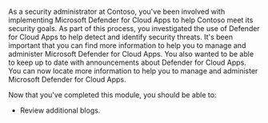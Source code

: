 As a security administrator at Contoso, you've been involved with implementing Microsoft Defender for Cloud Apps to help Contoso meet its security goals. As part of this process, you investigated the use of Defender for Cloud Apps to help detect and identify security threats. It's been important that you can find more information to help you to manage and administer Microsoft Defender for Cloud Apps. You also wanted to be able to keep up to date with announcements about Defender for Cloud Apps. You can now locate more information to help you to manage and administer Microsoft Defender for Cloud Apps.

Now that you've completed this module, you should be able to:

- Review additional blogs.

